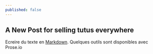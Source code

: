 ```yaml
---
published: false
---
```

## A New Post for selling tutus everywhere


Ecreire du texte en  [Markdown](http://daringfireball.net/projects/markdown/). Quelques outils sont disponibles avec Prose.io
